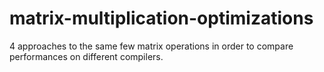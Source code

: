 # matrix-multiplication-optimizations
4 approaches to the same few matrix operations in order to compare performances on different compilers.
